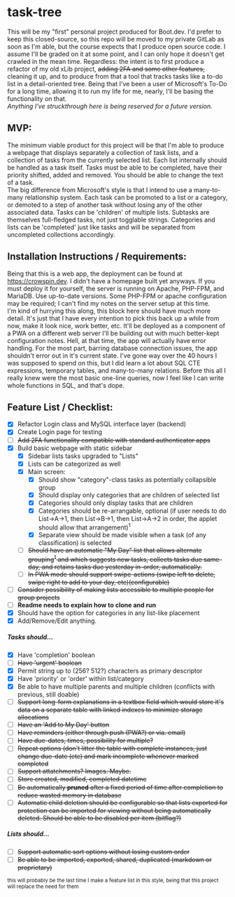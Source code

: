 # task-tree
This will be my "first" personal project produced for Boot.dev. I'd prefer to keep this closed-source, so this repo will be moved to my private GitLab as soon as I'm able, but the course expects that I produce open source code. I assume I'll be graded on it at some point, and I can only hope it doesn't get crawled in the mean time. Regardless: the intent is to first produce a refactor of my old xLib project, ~~adding 2FA and some other features,~~ cleaning it up, and to produce from that a tool that tracks tasks like a to-do list in a detail-oriented tree. Being that I've been a user of Microsoft's To-Do for a long time, allowing it to run my life for me, nearly, I'll be basing the functionality on that.  
*Anything I've struckthrough here is being reserved for a future version.*

## MVP:
The minimum viable product for this project will be that I'm able to produce a webpage that displays separately a collection of task lists, and a collection of tasks from the currently selected list. Each list internally should be handled as a task itself. Tasks must be able to be completed, have their priority shifted, added and removed. You should be able to change the text of a task.  
The big difference from Microsoft's style is that I intend to use a many-to-many relationship system. Each task can be promoted to a list or a category, or demoted to a step of another task without losing any of the other associated data. Tasks can be 'children' of multiple lists. Subtasks are themselves full-fledged tasks, not just togglable strings. Categories and lists can be 'completed' just like tasks and will be separated from uncompleted collections accordingly.

## Installation Instructions / Requirements:
Being that this is a web app, the deployment can be found at https://crowspin.dev. I didn't have a homepage built yet anyways. If you must deploy it for yourself, the server is running on Apache, PHP-FPM, and MariaDB. Use up-to-date versions. Some PHP-FPM or apache configuration may be required; I can't find my notes on the server setup at this time.  
I'm kind of hurrying this along, this block here should have much more detail. It's just that I have every intention to pick this back up a while from now, make it look nice, work better, etc. It'll be deployed as a component of a PWA on a different web server I'll be building out with much better-kept configuration notes. Hell, at that time, the app will actually have error handling. For the most part, barring database connection issues, the app shouldn't error out in it's current state. I've gone way over the 40 hours I was supposed to spend on this, but I did learn a lot about SQL CTE expressions, temporary tables, and many-to-many relations. Before this all I really knew were the most basic one-line queries, now I feel like I can write whole functions in SQL, and that's dope.

## Feature List / Checklist:
- [x] Refactor Login class and MySQL interface layer (backend)
- [x] Create Login page for testing
- [ ] ~~Add 2FA functionality compatible with standard authenticator apps~~
- [x] Build basic webpage with static sidebar
  - [x] Sidebar lists tasks upgraded to "Lists"
  - [x] Lists can be categorized as well
  - [x] Main screen:
    - [x] Should show "category"-class tasks as potentially collapsible group
    - [x] Should display only categories that are children of selected list
    - [x] Categories should only display tasks that are children
    - [x] Categories should be re-arrangable, optional (if user needs to do List->A->1, then List->B->1, then List->A->2 in order, the applet should allow that arrangement)<sup>1</sup>
    - [x] Separate view should be made visible when a task (of any classification) is selected
  - [ ] ~~Should have an automatic "My Day" list that allows alternate grouping<sup>1</sup> and which suggests new tasks, collects tasks due same-day, and retains tasks due yesterday in-order, automatically.~~
  - [ ] ~~In PWA mode should support swipe-actions (swipe left to delete, swipe right to add to your day, etc)(configurable)~~
- [ ] ~~Consider possibility of making lists accessible to multiple people for group projects~~
- [ ] **Readme needs to explain how to clone and run**
- [x] Should have the option for categories in any list-like placement
- [x] Add/Remove/Edit anything.

##### Tasks should...
- [x] Have 'completion' boolean
- [ ] ~~Have 'urgent' boolean~~
- [x] Permit string up to (256? 512?) characters as primary descriptor
- [x] Have 'priority' or 'order' within list/category
- [x] Be able to have multiple parents and multiple children (conflicts with previous, still doable)
- [ ] ~~Support long-form explanations in a textbox field which would store it's data on a separate table with linked indexes to minimize storage allocations~~
- [ ] ~~Have an 'Add to My Day' button~~
- [ ] ~~Have reminders (either through push (PWA?) or via. email)~~
- [ ] ~~Have due-dates, times, possibility for multiple?~~
- [ ] ~~Repeat options (don't litter the table with complete instances, just change due-date (etc) and mark incomplete whenever marked completed~~
- [ ] ~~Support attatchments? Images. Maybe.~~
- [ ] ~~Store created, modified, completed datetime~~
- [ ] ~~Be automatically **pruned** after a fixed period of time after completion to reduce wasted memory in database~~
- [ ] ~~Automatic child deletion should be configurable so that lists exported for protection can be imported for viewing without being automatically deleted. Should be able to be disabled per item (bitflag?)~~

##### Lists should...
- [ ] ~~Support automatic sort options without losing custom order~~
- [ ] ~~Be able to be imported, exported, shared, duplicated (markdown or proprietary)~~

<sub>this will probably be the last time I make a feature list in this style, being that this project will replace the need for them</sub>